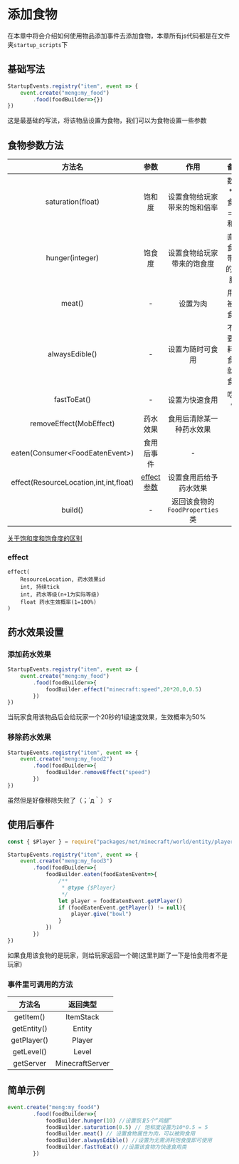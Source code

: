 # 添加食物
在本章中将会介绍如何使用物品添加事件去添加食物，本章所有js代码都是在文件夹`startup_scripts`下

## 基础写法
```js
StartupEvents.registry("item", event => {
    event.create("meng:my_food")
        .food(foodBuilder=>{})
})
```
这是最基础的写法，将该物品设置为食物，我们可以为食物设置一些参数

## 食物参数方法
|                 方法名                 |         参数          |              作用              |           备注           |
| :------------------------------------: | :-------------------: | :----------------------------: | :----------------------: |
|           saturation(float)            |        饱和度         |  设置食物给玩家带来的饱和倍率  |   数值*饱食度 = 饱和度   |
|            hunger(integer)             |        饱食度         |   设置食物给玩家带来的饱食度   |   直接食用带来的"鸡腿"   |
|                 meat()                 |           -           |            设置为肉            |       用于被狼食用       |
|             alwaysEdible()             |           -           |        设置为随时可食用        | 不需要消耗饱食度就可食用 |
|              fastToEat()               |           -           |         设置为快速食用         |          吃得快          |
|        removeEffect(MobEffect)         |       药水效果        |    食用后清除某一种药水效果    |            -             |
|    eaten(Consumer\<FoodEatenEvent\>)     |      食用后事件       |               -                |            -             |
| effect(ResourceLocation,int,int,float) | [effect参数](#effect) |     设置食用后给予药水效果     |            -             |
|                build()                 |           -           | 返回该食物的`FoodProperties`类 |            -             |

[关于饱和度和饱食度的区别](../../../ti-wai-hua/saturation-hunger)

### effect
```
effect(
    ResourceLocation, 药水效果id
    int, 持续tick
    int, 药水等级(n+1为实际等级)
    float 药水生效概率(1=100%)
)
```

## 药水效果设置
### 添加药水效果
```js
StartupEvents.registry("item", event => {
    event.create("meng:my_food")
        .food(foodBuilder=>{
            foodBuilder.effect("minecraft:speed",20*20,0,0.5)
        })
})
```
当玩家食用该物品后会给玩家一个20秒的1级速度效果，生效概率为50%

### 移除药水效果
```js
StartupEvents.registry("item", event => {
    event.create("meng:my_food2")
        .food(foodBuilder=>{
            foodBuilder.removeEffect("speed")
        })
})
```
虽然但是好像移除失败了（；´д｀）ゞ

## 使用后事件
```js
const { $Player } = require("packages/net/minecraft/world/entity/player/$Player")

StartupEvents.registry("item", event => {
    event.create("meng:my_food3")
        .food(foodBuilder=>{
            foodBuilder.eaten(foodEatenEvent=>{
                /**
                 * @type {$Player}
                 */
                let player = foodEatenEvent.getPlayer()
                if (foodEatenEvent.getPlayer() != null){
                    player.give("bowl")
                }
            })
        })
})
```
如果食用该食物的是玩家，则给玩家返回一个碗(这里判断了一下是怕食用者不是玩家)

### 事件里可调用的方法
|   方法名    |    返回类型     |
| :---------: | :-------------: |
|  getItem()  |    ItemStack    |
| getEntity() |     Entity      |
| getPlayer() |     Player      |
| getLevel()  |      Level      |
|  getServer  | MinecraftServer |

## 简单示例
```js
event.create("meng:my_food4")
        .food(foodBuilder=>{
            foodBuilder.hunger(10) //设置恢复5个“鸡腿”
            foodBuilder.saturation(0.5) // 饱和度设置为10*0.5 = 5
            foodBuilder.meat() // 设置食物属性为肉，可以被狗食用
            foodBuilder.alwaysEdible() //设置为无需消耗饱食度即可使用
            foodBuilder.fastToEat() //设置该食物为快速食用类
        })
```